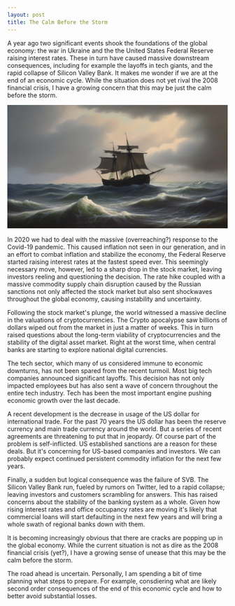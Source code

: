 ```yaml
---
layout: post
title: The Calm Before the Storm
---
```


A year ago two significant events shook the foundations of the global economy: the war in Ukraine and the the United States Federal Reserve raising interest rates. These in turn have caused massive downstream consequences, including for example the layoffs in tech giants, and the rapid collapse of Silicon Valley Bank. It makes me wonder if we are at the end of an economic cycle. While the situation does not yet rival the 2008 financial crisis, I have a growing concern that this may be just the calm before the storm.

![Boat in the storm](/images/boat.jpg)

In 2020 we had to deal with the massive (overreaching?) response to the Covid-19 pandemic. This caused inflation not seen in our generation, and in an effort to combat inflation and stabilize the economy, the Federal Reserve started raising interest rates at the fastest speed ever. This seemingly necessary move, however, led to a sharp drop in the stock market, leaving investors reeling and questioning the decision. The rate hike coupled with a massive commodity supply chain disruption caused by the Russian sanctions not only affected the stock market but also sent shockwaves throughout the global economy, causing instability and uncertainty.

Following the stock market's plunge, the world witnessed a massive decline in the valuations of cryptocurrencies. The Crypto apocalypse saw billions of dollars wiped out from the market in just a matter of weeks. This in turn raised questions about the long-term viability of cryptocurrencies and the stability of the digital asset market. Right at the worst time, when central banks are starting to explore national digital currencies.

The tech sector, which many of us considered immune to economic downturns, has not been spared from the recent turmoil. Most big tech companies announced significant layoffs. This decision has not only impacted employees but has also sent a wave of concern throughout the entire tech industry. Tech has been the most important engine pushing economic growth over the last decade.

A recent development is the decrease in usage of the US dollar for international trade. For the past 70 years the US dollar has been the reserve currency and main trade currency around the world. But a series of recent agreements are threatening to put that in jeopardy. Of course part of the problem is self-inflicted. US established sanctions are a reason for these deals. But it's concerning for US-based companies and investors. We can probably expect continued persistent commodity inflation for the next few years.

Finally, a sudden but logical consequence was the failure of SVB. The Silicon Valley Bank run, fueled by rumors on Twitter, led to a rapid collapse; leaving investors and customers scrambling for answers. This has raised concerns about the stability of the banking system as a whole. Given how rising interest rates and office occupancy rates are moving it's likely that commercial loans will start defaulting in the next few years and will bring a whole swath of regional banks down with them.

It is becoming increasingly obvious that there are cracks are popping up in the global economy. While the current situation is not as dire as the 2008 financial crisis (yet?), I have a growing sense of unease that this may be the calm before the storm.

The road ahead is uncertain. Personally, I am spending a bit of time planning what steps to prepare. For example, consdiering what are likely second order consequences of the end of this economic cycle and how to better avoid substantial losses.
